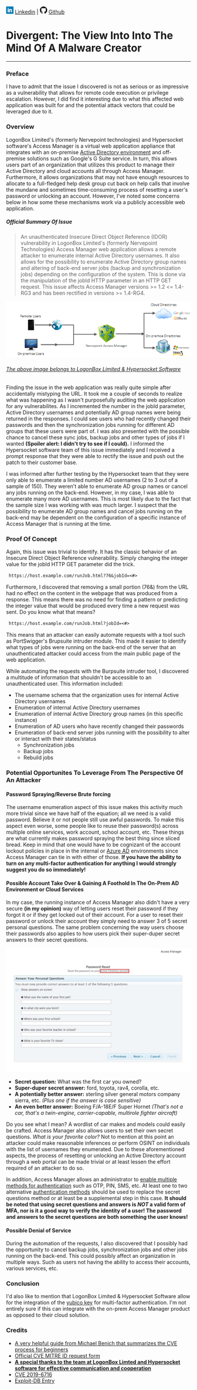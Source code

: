 ![Linkedin](Post%20Images/linkedin.png) [Linkedin](https://www.linkedin.com/in/ryangore/) | ![Github](Post%20Images/github.png) [Github](https://github.com/0v3rride)

# Divergent: The View Into Into The Mind Of A Malware Creator
_____________________________________________________________________


### Preface
I have to admit that the issue I discovered is not as serious or as impressive as a vulnerability that allows for remote code execution or privilege escalation. However, I did find it interesting due to what this affected web application was built for and the potential attack vectors that could be leveraged due to it.

### Overview
LogonBox Limited's (formerly Nervepoint technologies) and Hypersocket software's Access Manager is a virtual web application appliance that integrates with an on-premise [Active Directory environment](https://docs.logonbox.com/app/manpage/en/article/413106/Connecting-to-an-Active-Directory) and off-premise solutions such as Google's G Suite service. In turn, this allows users part of an organization that utilizes this product to manage their Active Directory and cloud accounts all through Access Manager. Furthermore, it allows organizations that may not have enough resources to allocate to a full-fledged help desk group cut back on help calls that involve the mundane and sometimes time-consuming process of resetting a user's password or unlocking an account. However, I've noted some concerns below in how some these mechanisms work via a publicly accessible web application.

##### Official Summary Of Issue
> An unauthenticated Insecure Direct Object Reference (IDOR) vulnerability in LogonBox Limited's (formerly Nervepoint Technologies) Access Manager web application allows a remote attacker to enumerate internal Active Directory usernames. It also allows for the possibility to enumerate Active Directory group names and altering of back-end server jobs (backup and synchronization jobs) depending on the configuration of the system. This is done via the manipulation of the jobId HTTP parameter in an HTTP GET request. This issue affects Access Manager versions >= 1.2 <= 1.4-RG3 and has been rectified in versions >= 1.4-RG4.

![LogonBox Limited Access Manager](Post%20Images/nervepoint_vx.png)

###### [The above image belongs to LogonBox Limited & Hypersocket Software](https://www.hypersocket.com/en/products/password-self-service)

Finding the issue in the web application was really quite simple after accidentally mistyping the URL. It took me a couple of seconds to realize what was happening as I wasn't purposefully auditing the web application for any vulnerabilites. As I incremented the number in the jobId parameter, Active Directory usernames and potentially AD group names were being returned in the responses. I could see users who had recently changed their passwords and then the synchronization jobs running for different AD groups that these users were part of. I was also presented with the possible chance to cancel these sync jobs, backup jobs and other types of jobs if I wanted **(Spoiler alert: I didn't try to see if I could).** I informed the Hypersocket software team of this issue immediately and I received a prompt response that they were able to rectify the issue and push out the patch to their customer base.

I was informed after further testing by the Hypersocket team that they were only able to enumerate a limited number AD usernames (2 to 3 out of a sample of 150). They weren't able to enumerate AD group names or cancel any jobs running on the back-end. However, in my case, I was able to enumerate many more AD usernames. This is most likely due to the fact that the sample size I was working with was much larger. I suspect that the possibility to enumerate AD group names and cancel jobs running on the back-end may be dependent on the configuration of a specific instance of Access Manager that is running at the time.

### Proof Of Concept
Again, this issue was trivial to identify. It has the classic behavior of an Insecure Direct Object Reference vulnerability. Simply changing the integer value for the jobId HTTP GET parameter did the trick.

```markdown
 https://host.example.com/runJob.html?76&jobId=<#>
```
Furthermore, I discovered that removing a small portion (76&) from the URL had no effect on the content in the webpage that was produced from a response. This means there was no need for finding a pattern or predicting the integer value that would be produced every time a  new request was sent. Do you know what that means?

```markdown
 https://host.example.com/runJob.html?jobId=<#>
```
This means that an attacker can easily automate requests with a tool such as PortSwigger's Brupsuite intruder module. This made it easier to identify what types of jobs were running on the back-end of the server that an unauthenticated attacker could access from the main public page of the web application.

While automating the requests with the Burpsuite intruder tool, I discovered a multitude of information that shouldn't be accessible to an unauthenticated user. This information included:
 * The username schema that the organization uses for internal Active Directory usernames
 * Enumeration of internal Active Directory usernames
 * Enumeration of internal Active Directory group names (in this specific instance)
 * Enumeration of AD users who have recently changed their passwords
 * Enumeration of back-end server jobs running with the possibility to alter or interact with their states/status
   * Synchronization jobs
   * Backup jobs
   * Rebuild jobs
   
   
### Potential Opportunites To Leverage From The Perspective Of An Attacker
#### Password Spraying/Reverse Brute forcing
The username enumeration aspect of this issue makes this activity much more trivial since we have half of the equation; all we need is a valid password. Believe it or not people still use awful passwords. To make this aspect even worse, some people like to reuse their password(s) across multiple online services, work account, school account, etc. These things are what currently makes password spraying the best thing since sliced bread. Keep in mind that one would have to be cognizant of the account lockout policies in place in the internal or [Azure AD](https://docs.logonbox.com/app/manpage/en/article/512873/Connecting-to-an-Azure-Active-Directory) environments since Access Manager can tie in with either of those. **If you have the ability to turn on any multi-factor authentication for anything I would strongly suggest you do so immediately!**
 
#### Possible Account Take Over & Gaining A Foothold In The On-Prem AD Environment or Cloud Services 
In my case, the running instance of Access Manager also didn't have a very secure **(in my opinion)** way of letting users reset their password if they forgot it or if they get locked out of their account. For a user to reset their password or unlock their account they simply need to answer 3 of 5 secret personal questions. The same problem concerning the way users choose their passwords also applies to how users pick their super-duper secret answers to their secret questions.

![Secret Questions](Post%20Images/password-reset.jpg)

 * **Secret question:** What was the first car you owned?
 * **Super-duper secret answer:** ford, toyota, rav4, corolla, etc.
 * **A potentially better answer:** sterling silver general motors company sierra, etc. _(Plus one if the answer is case sensitive)_
 * **An even better answer:** Boeing F/A-18E/F Super Hornet _(That's not a car, that's a twin-engine, carrier-capable, multirole fighter aircraft)_
 
Do you see what I mean? A wordlist of car makes and models could easily be crafted. Access Manager also allows users to set their own secret questions. _What is your favorite color?_ Not to mention at this point an attacker could make reasonable inferences or perform OSINT on individuals with the list of usernames they enumerated. Due to these aforementioned aspects, the process of resetting or unlocking an Active Directory account through a web portal can be made trivial or at least lessen the effort required of an attacker to do so. 

In addition, Access Manager allows an administrator to [enable multiple methods for authentication](https://docs.logonbox.com/app/manpage/en/article/532476/Allowing-multiple-Authentication-Methods-to-be-active-for-login-processes-in-Access-Manager) such as OTP, PIN, SMS, etc. At least one to two alternative [authentication methods](https://docs.logonbox.com/app/manpage/en/article/532236/Authentication-Basics:-Configuring-and-managing) should be used to replace the secret questions method or at least be a supplemental step in this case. **It should be noted that using secret questions and answers is _NOT_ a valid form of MFA, nor is it a good way to verify the identity of a user! The password and answers to the secret questions are both something the user knows!**

#### Possible Denial of Service
During the automation of the requests, I also discovered that I possibly had the opportunity to cancel backup jobs, synchronization jobs and other jobs running on the back-end. This could possibly affect an organization in multiple ways. Such as users not having the ability to access their accounts, various services, etc.


### Conclusion
I'd also like to mention that LogonBox Limited & Hypersocket Software allow for the integration of the [yubico key](https://www.yubico.com/works-with-yubikey/catalog/logonbox/) for multi-factor authentication. I'm not entirely sure if this can integrate with the on-prem Access Manager product as opposed to their cloud solution.


### Credits
 * [A very helpful guide from Michael Benich that summarizes the CVE process for beginners](https://warroom.rsmus.com/beginners-guide-cve-process/)
 * [Official CVE MITRE ID request form](https://cveform.mitre.org/)
 * [**A special thanks to the team at LogonBox Limted and Hypersocket software for effective communication and cooperation**](https://docs.hypersocket.com/app/manpage/en/article/539661/Unauthenticated-Insecure-Direct-Object-Reference-(IDOR)-Found-in-Access-Manager)
 * [CVE 2019-6716](https://cve.mitre.org/cgi-bin/cvename.cgi?name=CVE-2019-6716)
 * [Exploit-DB Entry](https://www.exploit-db.com/exploits/46254)
